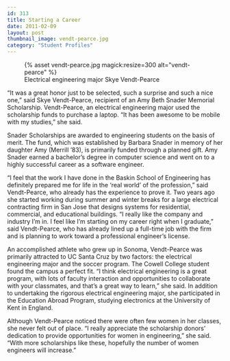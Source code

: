 ```yaml
---
id: 313
title: Starting a Career
date: 2011-02-09
layout: post
thumbnail_image: vendt-pearce.jpg
category: "Student Profiles"
---
```

<figure class="inline-image right">
{% asset vendt-pearce.jpg magick:resize=300 alt="vendt-pearce" %}<figcaption>Electrical engineering major Skye Vendt-Pearce</figcaption></figure>

&#8220;It was a great honor just to be selected, such a surprise and such a nice one,&#8221; said Skye Vendt-Pearce, recipient of an Amy Beth Snader Memorial Scholarship. Vendt-Pearce, an electrical engineering major used the scholarship funds to purchase a laptop. &#8220;It has been awesome to be mobile with my studies,&#8221; she said.

Snader Scholarships are awarded to engineering students on the basis of merit. The fund, which was established by Barbara Snader in memory of her daughter Amy (Merrill &#8217;83), is primarily funded through a planned gift. Amy Snader earned a bachelor&#8217;s degree in computer science and went on to a highly successful career as a software engineer.

&#8220;I feel that the work I have done in the Baskin School of Engineering has definitely prepared me for life in the &#8216;real world&#8217; of the profession,&#8221; said Vendt-Pearce, who already has the experience to prove it. Two years ago she started working during summer and winter breaks for a large electrical contracting firm in San Jose that designs systems for residential, commercial, and educational buildings. &#8220;I really like the company and industry I&#8217;m in. I feel like I&#8217;m starting on my career right when I graduate,&#8221; said Vendt-Pearce, who has already lined up a full-time job with the firm and is planning to work toward a professional engineer&#8217;s license.

An accomplished athlete who grew up in Sonoma, Vendt-Pearce was primarily attracted to UC Santa Cruz by two factors: the electrical engineering major and the soccer program. The Cowell College student found the campus a perfect fit. &#8220;I think electrical engineering is a great program, with lots of faculty interaction and opportunities to collaborate with your classmates, and that&#8217;s a great way to learn,&#8221; she said. In addition to undertaking the rigorous electrical engineering major, she participated in the Education Abroad Program, studying electronics at the University of Kent in England.

Although Vendt-Pearce noticed there were often few women in her classes, she never felt out of place. &#8220;I really appreciate the scholarship donors&#8217; dedication to provide opportunities for women in engineering,&#8221; she said. &#8220;With more scholarships like these, hopefully the number of women engineers will increase.&#8221;
